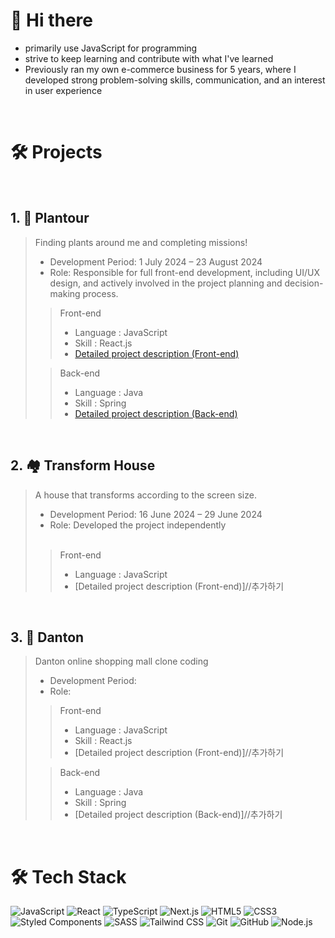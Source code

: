 # 👋 Hi there

* primarily use JavaScript for programming
* strive to keep learning and contribute with what I've learned
* Previously ran my own e-commerce business for 5 years, where I developed strong problem-solving skills, communication, and an interest in user experience

&nbsp;

# 🛠 Projects

&nbsp;  
## 1. 🌱 Plantour

>Finding plants around me and completing missions!
> &nbsp;  
>  * Development Period: 1 July 2024 – 23 August 2024
>  * Role: Responsible for full front-end development, including UI/UX design, and actively involved in the project planning and decision-making process.
> &nbsp;  
>>Front-end
>>    * Language : JavaScript  
>>    * Skill : React.js  
>>    * [Detailed project description (Front-end)](https://github.com/Plantour/frontend)
>  
>>Back-end
>>    * Language : Java
>>    * Skill : Spring
>>    * [Detailed project description (Back-end)](https://github.com/Plantour/backend)
&nbsp;  

&nbsp;   
## 2. 🏘 Transform House

>A house that transforms according to the screen size.
> &nbsp;  
>  * Development Period: 16 June 2024 – 29 June 2024  
>  * Role: Developed the project independently  
> &nbsp;  
>>Front-end
>>    * Language : JavaScript  
>>    * [Detailed project description (Front-end)]//추가하기
&nbsp;  

&nbsp;   
## 3. 👕 Danton
>Danton online shopping mall clone coding
> &nbsp;  
>  * Development Period: 
>  * Role: 
> &nbsp;  
>>Front-end
>>    * Language : JavaScript  
>>    * Skill : React.js  
>>    * [Detailed project description (Front-end)]//추가하기
>  
>>Back-end
>>    * Language : Java
>>    * Skill : Spring
>>    * [Detailed project description (Back-end)]//추가하기
&nbsp;  

&nbsp;   
# 🛠 Tech Stack

![JavaScript](https://img.shields.io/badge/-JavaScript-F7DF1E?style=for-the-badge&logo=javascript&logoColor=black)
![React](https://img.shields.io/badge/-React-61DAFB?style=for-the-badge&logo=react&logoColor=black)
![TypeScript](https://img.shields.io/badge/-TypeScript-3178C6?style=for-the-badge&logo=typescript&logoColor=white)
![Next.js](https://img.shields.io/badge/-Next.js-000000?style=for-the-badge&logo=next.js&logoColor=white)
![HTML5](https://img.shields.io/badge/-HTML5-E34F26?style=for-the-badge&logo=html5&logoColor=white)
![CSS3](https://img.shields.io/badge/-CSS3-1572B6?style=for-the-badge&logo=css3&logoColor=white)
![Styled Components](https://img.shields.io/badge/-Styled_Components-DB7093?style=for-the-badge&logo=styled-components&logoColor=white)
![SASS](https://img.shields.io/badge/-SASS-CC6699?style=for-the-badge&logo=sass&logoColor=white)
![Tailwind CSS](https://img.shields.io/badge/-Tailwind_CSS-38B2AC?style=for-the-badge&logo=tailwind-css&logoColor=white)
![Git](https://img.shields.io/badge/-Git-F05032?style=for-the-badge&logo=git&logoColor=white)
![GitHub](https://img.shields.io/badge/-GitHub-181717?style=for-the-badge&logo=github&logoColor=white)
![Node.js](https://img.shields.io/badge/-Node.js-339933?style=for-the-badge&logo=node.js&logoColor=white)

&nbsp;




<!--
**ybmin1/ybmin1** is a ✨ _special_ ✨ repository because its `README.md` (this file) appears on your GitHub profile.

Here are some ideas to get you started:

- 🔭 I’m currently working on ...
- 🌱 I’m currently learning ...
- 👯 I’m looking to collaborate on ...
- 🤔 I’m looking for help with ...
- 💬 Ask me about ...
- 📫 How to reach me: ...
- 😄 Pronouns: ...
- ⚡ Fun fact: ...
-->
